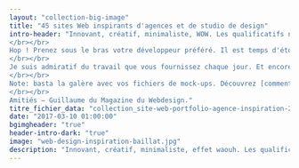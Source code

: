 ```yaml
---
layout: "collection-big-image"
title: "45 sites Web inspirants d'agences et de studio de design"
intro-header: "Innovant, créatif, minimaliste, WOW. Les qualificatifs ne manquent pas lorsqu'une agence ou un studio décident de refaire son [site Web](http://www.magazineduwebdesign.com/inspirations/ui-design/sites-web/). En tant que designer, vous n'aurez sans doute pas de meilleures chances de montrer l'étendu de vos talents si ce n'est lors du [redesign d'un portfolio](http://www.magazineduwebdesign.com/conseils/guides/6-etapes-pour-foirer-le-design-de-son-portfolio/) d'agence. C'est le moment idéal pour explorer toutes ces pistes créatives refusées par vos clients. Pardonnez-leur, ils ne savaient pas 😄.
</br></br>
Hop ! Prenez sous le bras votre développeur préféré. Il est temps d'étonner vos clients, vos concurrents et pourquoi pas le monde avec un concept d'interface où l'oeil ne s'ennuie pas.
</br></br>
Je suis admiratif du travail que vous fournissez chaque jour. Et encore plus admiratif de la patience que vous démontrez avec vos clients et les chefs de projet 😘. Je suis impatient de voir ce que vous allez produire. Pour vous aider dans votre [process de design](http://www.magazineduwebdesign.com/conseils/guides/design/), j'ai préparé cette collection, dans l'espoir qu'elle vous serve d'inspiration pour votre prochain [site portfolio](http://www.magazineduwebdesign.com/collection/56-approches-cr-atives-de-portfolios-s-lection-automne-2016/). Un conseil : [accessibilité](http://www.magazineduwebdesign.com/accessibilite-web-ckecklist/) et mobilité.
</br></br>
Note: basta la galère avec vos fichiers de mock-ups. Découvrez [comment créer un mock-up sans PhotoShop](http://www.magazineduwebdesign.com/ressources/outils-services/design/smartmockups-app/).
</br></br>
Amitiés – Guillaume du Magazine du Webdesign."
titre_fichier_data: "collection_site-web-portfolio-agence-inspiration-2017"
date: "2017-03-10 01:00:00"
bgimgheader: "true"
header-intro-dark: "true"
image: "web-design-inspiration-baillat.jpg"
description: "Innovant, créatif, minimaliste, effet waouh. Les qualificatifs ne manquent pas lorsqu'une agence Web décident de refaire son site Web..."
---
```

